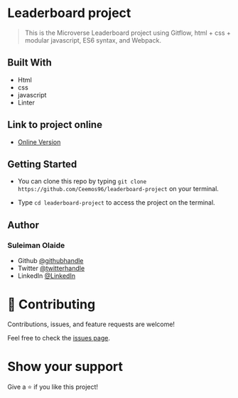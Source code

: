 # Leaderboard project

> This is the Microverse Leaderboard project using Gitflow, html + css + modular javascript, ES6 syntax, and Webpack.


## Built With

- Html
- css
- javascript
- Linter

## Link to project online
- [Online Version](https://ceemos96.github.io/Leaderboard-project/dist/)

## Getting Started

- You can clone this repo by typing `git clone https://github.com/Ceemos96/leaderboard-project` on your terminal.

- Type `cd leaderboard-project` to access the project on the terminal.

## Author
### **Suleiman Olaide**

- Github [@githubhandle](https://github.com/ceemos96)
- Twitter [@twitterhandle](https://twitter.com/ceemos_dev)
- LinkedIn [@LinkedIn](https://www.linkedin.com/in/suleiman-olaide-97689b154/)

# 🤝 Contributing

Contributions, issues, and feature requests are welcome!

Feel free to check the [issues page](https://github.com/Ceemos96/leaderboard-project/issues).

# Show your support

Give a ⭐️ if you like this project!

